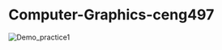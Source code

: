 
# Computer-Graphics-ceng497
![Demo_practice1](https://user-images.githubusercontent.com/68256356/115822721-abdf4b80-a40d-11eb-8e96-ff7a61f1462b.gif)


